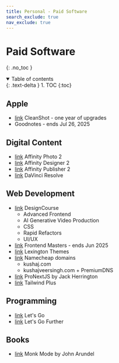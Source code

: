```yaml
---
title: Personal - Paid Software
search_exclude: true
nav_exclude: true
---
```


<!-- prettier-ignore-start -->
# Paid Software
{: .no_toc }

<details open markdown="block">
  <summary>
    Table of contents
  </summary>
  {: .text-delta }
1. TOC
{:toc}
</details>

<!-- prettier-ignore-end -->

## Apple

-   [link](https://cleanshot.com/) CleanShot - one year of upgrades
-   Goodnotes - ends Jul 26, 2025

## Digital Content

-   [link](https://affinity.serif.com/en-us/photo/) Affinity Photo 2
-   [link](https://affinity.serif.com/en-us/designer/) Affinity Designer 2
-   [link](https://affinity.serif.com/en-us/publisher/) Affinity Publisher 2
-   [link](https://www.blackmagicdesign.com/products/davinciresolve) DaVinci Resolve

## Web Development

-   [link](https://designcourse.com/app/course) DesignCourse
    -   Advanced Frontend
    -   AI Generative Video Production
    -   CSS
    -   Rapid Refactors
    -   UI/UX
-   [link](https://frontendmasters.com/) Frontend Masters - ends Jun 2025
-   [link](https://lexingtonthemes.com/) Lexington Themes
-   [link](https://www.namecheap.com/) Namecheap domains
    -   kushaj.com
    -   kushajveersingh.com + PremiumDNS
-   [link](https://www.pronextjs.dev/workshops) ProNextJS by Jack Herrington
-   [link](https://tailwindcss.com/plus) Tailwind Plus

## Programming

-   [link](https://lets-go.alexedwards.net/) Let's Go
-   [link](https://lets-go-further.alexedwards.net/) Let's Go Further

## Books

-   [link](https://bitfieldconsulting.com/books/monk-mode) Monk Mode by John Arundel
